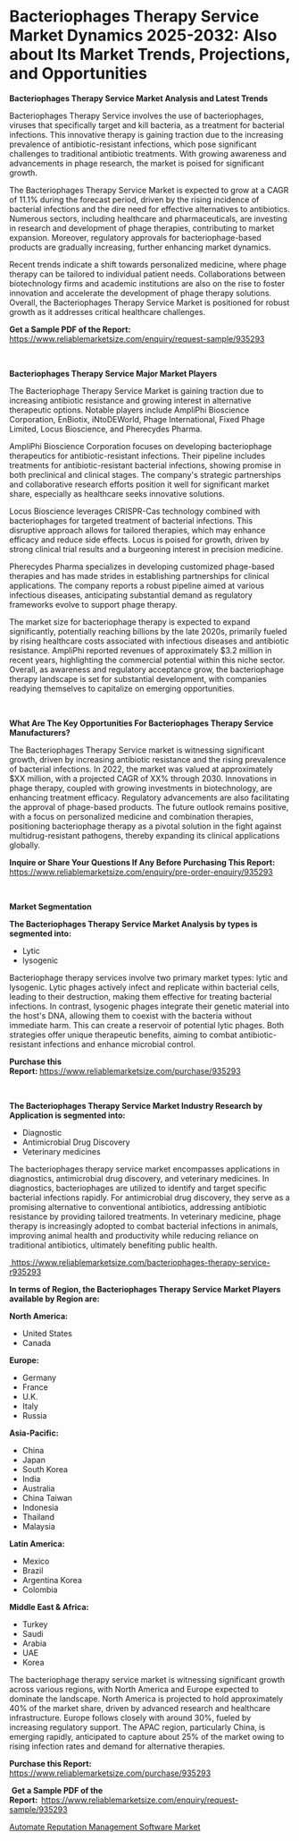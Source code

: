 <p><h1>Bacteriophages Therapy Service Market Dynamics 2025-2032: Also about Its Market Trends, Projections, and Opportunities</h1></p><p><strong>Bacteriophages Therapy Service Market Analysis and Latest Trends</strong></p>
<p><p>Bacteriophages Therapy Service involves the use of bacteriophages, viruses that specifically target and kill bacteria, as a treatment for bacterial infections. This innovative therapy is gaining traction due to the increasing prevalence of antibiotic-resistant infections, which pose significant challenges to traditional antibiotic treatments. With growing awareness and advancements in phage research, the market is poised for significant growth.</p><p>The Bacteriophages Therapy Service Market is expected to grow at a CAGR of 11.1% during the forecast period, driven by the rising incidence of bacterial infections and the dire need for effective alternatives to antibiotics. Numerous sectors, including healthcare and pharmaceuticals, are investing in research and development of phage therapies, contributing to market expansion. Moreover, regulatory approvals for bacteriophage-based products are gradually increasing, further enhancing market dynamics.</p><p>Recent trends indicate a shift towards personalized medicine, where phage therapy can be tailored to individual patient needs. Collaborations between biotechnology firms and academic institutions are also on the rise to foster innovation and accelerate the development of phage therapy solutions. Overall, the Bacteriophages Therapy Service Market is positioned for robust growth as it addresses critical healthcare challenges.</p></p>
<p><strong>Get a Sample PDF of the Report:&nbsp;</strong> <a href="https://www.reliablemarketsize.com/enquiry/request-sample/935293?utm_campaign=1998&utm_medium=2&utm_source=Github&utm_content=ia&utm_term=07032025&utm_id=bacteriophages-therapy-service">https://www.reliablemarketsize.com/enquiry/request-sample/935293</a></p>
<p>&nbsp;</p>
<p><strong>Bacteriophages Therapy Service Major Market Players</strong></p>
<p><p>The Bacteriophage Therapy Service Market is gaining traction due to increasing antibiotic resistance and growing interest in alternative therapeutic options. Notable players include AmpliPhi Bioscience Corporation, EnBiotix, iNtoDEWorld, Phage International, Fixed Phage Limited, Locus Bioscience, and Pherecydes Pharma. </p><p>AmpliPhi Bioscience Corporation focuses on developing bacteriophage therapeutics for antibiotic-resistant infections. Their pipeline includes treatments for antibiotic-resistant bacterial infections, showing promise in both preclinical and clinical stages. The company's strategic partnerships and collaborative research efforts position it well for significant market share, especially as healthcare seeks innovative solutions.</p><p>Locus Bioscience leverages CRISPR-Cas technology combined with bacteriophages for targeted treatment of bacterial infections. This disruptive approach allows for tailored therapies, which may enhance efficacy and reduce side effects. Locus is poised for growth, driven by strong clinical trial results and a burgeoning interest in precision medicine.</p><p>Pherecydes Pharma specializes in developing customized phage-based therapies and has made strides in establishing partnerships for clinical applications. The company reports a robust pipeline aimed at various infectious diseases, anticipating substantial demand as regulatory frameworks evolve to support phage therapy.</p><p>The market size for bacteriophage therapy is expected to expand significantly, potentially reaching billions by the late 2020s, primarily fueled by rising healthcare costs associated with infectious diseases and antibiotic resistance. AmpliPhi reported revenues of approximately $3.2 million in recent years, highlighting the commercial potential within this niche sector. Overall, as awareness and regulatory acceptance grow, the bacteriophage therapy landscape is set for substantial development, with companies readying themselves to capitalize on emerging opportunities.</p></p>
<p>&nbsp;</p>
<p><strong>What Are The Key Opportunities For Bacteriophages Therapy Service Manufacturers?</strong></p>
<p><p>The Bacteriophages Therapy Service market is witnessing significant growth, driven by increasing antibiotic resistance and the rising prevalence of bacterial infections. In 2022, the market was valued at approximately $XX million, with a projected CAGR of XX% through 2030. Innovations in phage therapy, coupled with growing investments in biotechnology, are enhancing treatment efficacy. Regulatory advancements are also facilitating the approval of phage-based products. The future outlook remains positive, with a focus on personalized medicine and combination therapies, positioning bacteriophage therapy as a pivotal solution in the fight against multidrug-resistant pathogens, thereby expanding its clinical applications globally.</p></p>
<p><strong>Inquire or Share Your Questions If Any Before Purchasing This Report:</strong> <a href="https://www.reliablemarketsize.com/enquiry/pre-order-enquiry/935293?utm_campaign=1998&utm_medium=2&utm_source=Github&utm_content=ia&utm_term=07032025&utm_id=bacteriophages-therapy-service">https://www.reliablemarketsize.com/enquiry/pre-order-enquiry/935293</a></p>
<p>&nbsp;</p>
<p><strong>Market Segmentation</strong></p>
<p><strong>The Bacteriophages Therapy Service Market Analysis by types is segmented into:</strong></p>
<p><ul><li>Lytic</li><li>lysogenic</li></ul></p>
<p><p>Bacteriophage therapy services involve two primary market types: lytic and lysogenic. Lytic phages actively infect and replicate within bacterial cells, leading to their destruction, making them effective for treating bacterial infections. In contrast, lysogenic phages integrate their genetic material into the host's DNA, allowing them to coexist with the bacteria without immediate harm. This can create a reservoir of potential lytic phages. Both strategies offer unique therapeutic benefits, aiming to combat antibiotic-resistant infections and enhance microbial control.</p></p>
<p><strong>Purchase this Report:&nbsp;</strong><a href="https://www.reliablemarketsize.com/purchase/935293?utm_campaign=1998&utm_medium=2&utm_source=Github&utm_content=ia&utm_term=07032025&utm_id=bacteriophages-therapy-service">https://www.reliablemarketsize.com/purchase/935293</a></p>
<p>&nbsp;</p>
<p><strong>The Bacteriophages Therapy Service Market Industry Research by Application is segmented into:</strong></p>
<p><ul><li>Diagnostic</li><li>Antimicrobial Drug Discovery</li><li>Veterinary medicines</li></ul></p>
<p><p>The bacteriophages therapy service market encompasses applications in diagnostics, antimicrobial drug discovery, and veterinary medicines. In diagnostics, bacteriophages are utilized to identify and target specific bacterial infections rapidly. For antimicrobial drug discovery, they serve as a promising alternative to conventional antibiotics, addressing antibiotic resistance by providing tailored treatments. In veterinary medicine, phage therapy is increasingly adopted to combat bacterial infections in animals, improving animal health and productivity while reducing reliance on traditional antibiotics, ultimately benefiting public health.</p></p>
<p><a href="https://www.reliablemarketsize.com/bacteriophages-therapy-service-r935293?utm_campaign=1998&utm_medium=2&utm_source=Github&utm_content=ia&utm_term=07032025&utm_id=bacteriophages-therapy-service">&nbsp;https://www.reliablemarketsize.com/bacteriophages-therapy-service-r935293</a></p>
<p><strong>In terms of Region, the Bacteriophages Therapy Service Market Players available by Region are:</strong></p>
<p>
    <p> <strong> North America: </strong>
        <ul>
            <li>United States</li>
            <li>Canada</li>
        </ul>
        </p> 
    <p> <strong> Europe: </strong>
        <ul>
            <li>Germany</li>
            <li>France</li>
            <li>U.K.</li>
            <li>Italy</li>
            <li>Russia</li>
        </ul>
        </p> 
    <p> <strong> Asia-Pacific: </strong>
        <ul>
            <li>China</li>
            <li>Japan</li>
            <li>South Korea</li>
            <li>India</li>
            <li>Australia</li>
            <li>China Taiwan</li>
            <li>Indonesia</li>
            <li>Thailand</li>
            <li>Malaysia</li>
        </ul>
        </p> 
    <p> <strong> Latin America: </strong>
        <ul>
            <li>Mexico</li>
            <li>Brazil</li>
            <li>Argentina Korea</li>
            <li>Colombia</li>
        </ul>
        </p> 
    <p> <strong> Middle East & Africa: </strong>
        <ul>
            <li>Turkey</li>
            <li>Saudi</li>
            <li>Arabia</li>
            <li>UAE</li>
            <li>Korea</li>
        </ul>
    </p>
    </p>
<p><p>The bacteriophage therapy service market is witnessing significant growth across various regions, with North America and Europe expected to dominate the landscape. North America is projected to hold approximately 40% of the market share, driven by advanced research and healthcare infrastructure. Europe follows closely with around 30%, fueled by increasing regulatory support. The APAC region, particularly China, is emerging rapidly, anticipated to capture about 25% of the market owing to rising infection rates and demand for alternative therapies.</p></p>
<p><strong>Purchase this Report: </strong><a href="https://www.reliablemarketsize.com/purchase/935293?utm_campaign=1998&utm_medium=2&utm_source=Github&utm_content=ia&utm_term=07032025&utm_id=bacteriophages-therapy-service">https://www.reliablemarketsize.com/purchase/935293</a></p>
<p>&nbsp;<strong>Get a Sample PDF of the Report:&nbsp;&nbsp;</strong><a href="https://www.reliablemarketsize.com/enquiry/request-sample/935293?utm_campaign=1998&utm_medium=2&utm_source=Github&utm_content=ia&utm_term=07032025&utm_id=bacteriophages-therapy-service">https://www.reliablemarketsize.com/enquiry/request-sample/935293</a></p>
<p><strong></strong></p>
<p><p><a href="https://github.com/dringals/Market-Research-Report-List-6/blob/main/automate-reputation-management-software-market.md?utm_campaign=1998&utm_medium=2&utm_source=Github&utm_content=ia&utm_term=07032025&utm_id=bacteriophages-therapy-service">Automate Reputation Management Software Market</a></p></p>